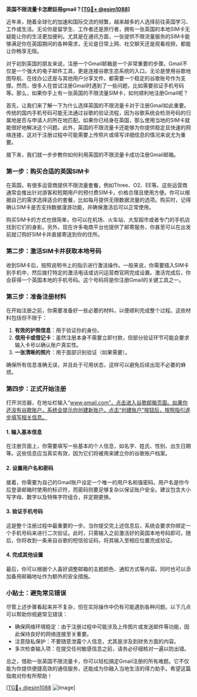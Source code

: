 **英国不限流量卡怎麽註冊gmail？[[TG💪+ @esim1088](https://t.me/s/esim1088)]**

近年来，随着全球化的加速和国际交流的频繁，越来越多的人选择前往英国学习、工作或生活。无论你是留学生、工作者还是旅行者，拥有一张英国的本地SIM卡无疑能让你的生活更加便利。尤其是在通讯方面，一张提供不限流量服务的SIM卡能够满足你在英国期间的各种需求，无论是日常上网、社交聊天还是观看视频，都能让你畅享无阻。

对于初到英国的朋友来说，注册一个Gmail邮箱是一个非常重要的步骤。Gmail不仅是一个强大的电子邮件工具，更是连接谷歌生态系统的入口。无论是使用谷歌地图导航、在线办公还是与其他用户分享文件，都需要一个稳定的谷歌账号作为支撑。然而，很多人在尝试注册Gmail时遇到了一些问题，比如需要验证手机号码等。那么，如果你手上有一张英国的不限流量SIM卡，如何顺利地注册Gmail呢？

首先，让我们来了解一下为什么选择英国的不限流量卡对于注册Gmail如此重要。传统的国内手机号码可能无法通过谷歌的验证流程，因为谷歌系统会检测号码的归属地是否与申请人的所在地匹配。如果你已经身在英国，那么使用当地的SIM卡就能很好地解决这个问题。此外，英国的不限流量卡还能够为你提供稳定且快速的网络连接，这对于注册过程中可能需要上传照片或填写详细信息的情况来说尤为重要。

接下来，我们就一步步教你如何利用英国的不限流量卡成功注册Gmail邮箱。

### 第一步：购买合适的英国SIM卡

在英国，有很多运营商提供不限流量套餐，例如Three、O2、EE等。这些运营商通常会推出针对游客和短期用户的预付费SIM卡，价格合理且使用方便。你可以根据自己的需求选择适合的套餐，比如每月提供无限数据流量的选项。购买时，记得确认SIM卡是否支持数据漫游功能，并确保激活后可以正常使用。

购买SIM卡的方式也很简单，你可以在机场、火车站、大型超市或者专门的手机店找到它们的身影。另外，现在许多电商平台也提供了邮寄服务，你甚至可以在出发前就订购好SIM卡并直接寄送到你的住所。

### 第二步：激活SIM卡并获取本地号码

收到SIM卡后，按照说明书上的指示进行激活操作。一般来说，你需要插入SIM卡到手机中，然后拨打特定的激活电话或访问运营商官网完成设置。激活完成后，你会获得一个英国本地的手机号码。这个号码将是你注册Gmail的关键工具之一。

### 第三步：准备注册材料

在开始注册之前，你需要准备好一些必要的材料，以便顺利完成整个过程。这些材料包括但不限于：

1. **有效的护照信息**：用于验证你的身份。
2. **信用卡或借记卡**：虽然注册本身不需要立即付款，但部分验证环节可能会要求输入卡号以确认账户真实性。
3. **一张清晰的照片**：用于面部识别验证（如果需要）。

确保所有信息准确无误，并且处于可用状态，这样可以避免后续出现不必要的麻烦。

### 第四步：正式开始注册

打开浏览器，在地址栏输入“www.gmail.com”，点击进入谷歌邮箱页面。如果你还没有谷歌账户，系统会提示你创建新账户。点击“创建账户”按钮后，按照指引逐步填写相关信息。

#### 1. 输入基本信息

在注册页面上，你需要填写一些基本的个人信息，如名字、姓氏、性别、出生日期等。这些信息应当真实有效，因为它们将被用来建立你的谷歌账户档案。

#### 2. 设置用户名和密码

接着，你需要为自己的Gmail账户设定一个唯一的用户名和强密码。用户名是你今后登录邮箱时使用的标识符，而密码则要足够复杂以保证账户安全。建议包含大小写字母、数字以及特殊字符组合，并定期更换。

#### 3. 验证手机号码

这是整个注册过程中最重要的一步。当你提交完上述信息后，系统会要求你绑定一个手机号码来进行二次验证。此时，只需输入之前激活好的英国本地号码即可。随后，你将收到一条来自谷歌的短信验证码，将其输入至相应位置完成验证。

#### 4. 完成其他设置

最后，你可以根据个人喜好调整邮箱的主题颜色、通知方式等内容。同时也可以添加备用邮箱地址作为额外的安全措施。

### 小贴士：避免常见错误

尽管上述步骤看起来并不复杂，但在实际操作中仍有可能遇到各种问题。以下几点可以帮助你规避常见错误：

- 确保网络环境稳定：由于注册过程中可能涉及上传图片或发送邮件等功能，因此保持良好的网络连接至关重要。
- 注意隐私保护：不要随意泄露个人信息，尤其是涉及到财务方面的内容。
- 多次检查输入项：在提交任何敏感信息之前，请务必仔细核对一遍以防出错。

总之，借助一张英国不限流量卡，你可以轻松搞定Gmail注册的所有难题。它不仅能为你提供便捷高效的通信服务，还能成为你融入当地生活的得力助手。希望这篇指南对你有所帮助！

[[TG💪+ @esim1088](https://t.me/s/esim1088) ![Image](https://i.postimg.cc/4NQfJmqS/Snipaste-2025-05-13-00-14-12.png)]